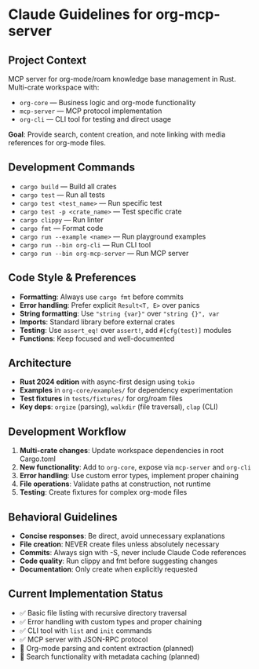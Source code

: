 # Claude Guidelines for org-mcp-server

## Project Context

MCP server for org-mode/roam knowledge base management in Rust. Multi-crate
workspace with:

- `org-core` — Business logic and org-mode functionality
- `mcp-server` — MCP protocol implementation
- `org-cli` — CLI tool for testing and direct usage

**Goal**: Provide search, content creation, and note linking with media
references for org-mode files.

## Development Commands

- `cargo build` — Build all crates
- `cargo test` — Run all tests
- `cargo test <test_name>` — Run specific test
- `cargo test -p <crate_name>` — Test specific crate
- `cargo clippy` — Run linter
- `cargo fmt` — Format code
- `cargo run --example <name>` — Run playground examples
- `cargo run --bin org-cli` — Run CLI tool
- `cargo run --bin org-mcp-server` — Run MCP server

## Code Style & Preferences

- **Formatting**: Always use `cargo fmt` before commits
- **Error handling**: Prefer explicit `Result<T, E>` over panics
- **String formatting**: Use `"string {var}"` over `"string {}", var`
- **Imports**: Standard library before external crates
- **Testing**: Use `assert_eq!` over `assert!`, add `#[cfg(test)]` modules
- **Functions**: Keep focused and well-documented

## Architecture

- **Rust 2024 edition** with async-first design using `tokio`
- **Examples** in `org-core/examples/` for dependency experimentation
- **Test fixtures** in `tests/fixtures/` for org/roam files
- **Key deps**: `orgize` (parsing), `walkdir` (file traversal), `clap` (CLI)

## Development Workflow

1. **Multi-crate changes**: Update workspace dependencies in root Cargo.toml
2. **New functionality**: Add to `org-core`, expose via `mcp-server` and `org-cli`
3. **Error handling**: Use custom error types, implement proper chaining
4. **File operations**: Validate paths at construction, not runtime
5. **Testing**: Create fixtures for complex org-mode files

## Behavioral Guidelines

- **Concise responses**: Be direct, avoid unnecessary explanations
- **File creation**: NEVER create files unless absolutely necessary
- **Commits**: Always sign with -S, never include Claude Code references
- **Code quality**: Run clippy and fmt before suggesting changes
- **Documentation**: Only create when explicitly requested

## Current Implementation Status

- ✅ Basic file listing with recursive directory traversal
- ✅ Error handling with custom types and proper chaining
- ✅ CLI tool with `list` and `init` commands
- ✅ MCP server with JSON-RPC protocol
- 🚧 Org-mode parsing and content extraction (planned)
- 🚧 Search functionality with metadata caching (planned)

